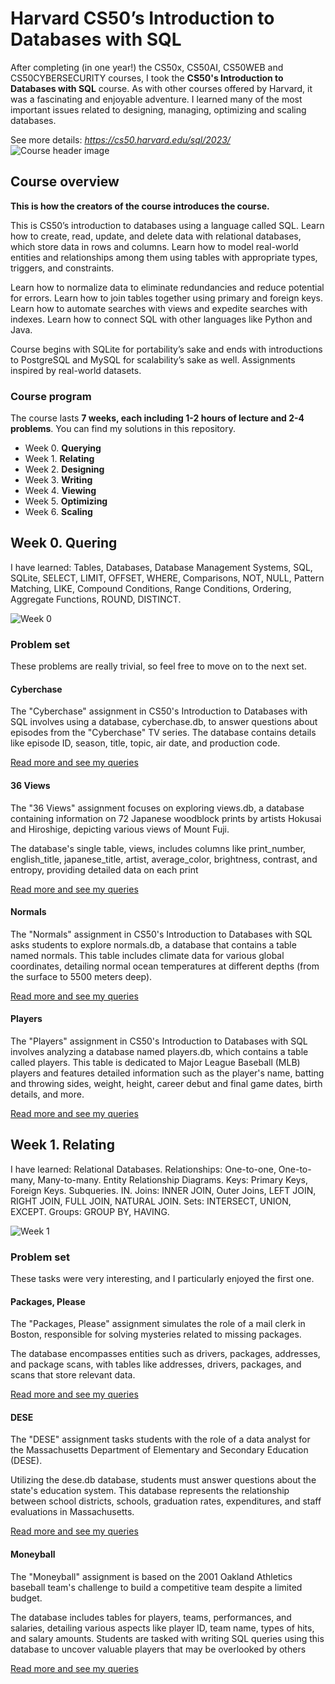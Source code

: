 # Harvard CS50’s Introduction to Databases with SQL
After completing (in one year!) the CS50x, CS50AI, CS50WEB and CS50CYBERSECURITY courses, I took the **CS50's Introduction to Databases with SQL** course. As with other courses offered by Harvard, it was a fascinating and enjoyable adventure. I learned many of the most important issues related to designing, managing, optimizing and scaling databases.

See more details: _https://cs50.harvard.edu/sql/2023/_
![Course header image](https://piotr.detyna.pl/cs50-sql/main.png)
## Course overview

**This is how the creators of the course introduces the course.**

This is CS50’s introduction to databases using a language called SQL. Learn how to create, read, update, and delete data with relational databases, which store data in rows and columns. Learn how to model real-world entities and relationships among them using tables with appropriate types, triggers, and constraints. 

Learn how to normalize data to eliminate redundancies and reduce potential for errors. Learn how to join tables together using primary and foreign keys. Learn how to automate searches with views and expedite searches with indexes. Learn how to connect SQL with other languages like Python and Java. 

Course begins with SQLite for portability’s sake and ends with introductions to PostgreSQL and MySQL for scalability’s sake as well. Assignments inspired by real-world datasets.

### Course program
The course lasts **7 weeks, each including 1-2 hours of lecture and 2-4 problems**. You can find my solutions in this repository.
- Week 0. **Querying**
- Week 1. **Relating**
- Week 2. **Designing**
- Week 3. **Writing**
- Week 4. **Viewing**
- Week 5. **Optimizing**
- Week 6. **Scaling**




## Week 0. Quering
I have learned: Tables, Databases, Database Management Systems, SQL, SQLite, SELECT, LIMIT, OFFSET, WHERE, Comparisons, NOT, NULL, Pattern Matching, LIKE, Compound Conditions, Range Conditions, Ordering, Aggregate Functions, ROUND, DISTINCT.

![Week 0](https://piotr.detyna.pl/cs50-sql/week-0/main.jpg?)
### Problem set
These problems are really trivial, so feel free to move on to the next set.

#### Cyberchase
The "Cyberchase" assignment in CS50's Introduction to Databases with SQL involves using a database, cyberchase.db, to answer questions about episodes from the "Cyberchase" TV series. The database contains details like episode ID, season, title, topic, air date, and production code.

[Read more and see my queries](https://github.com/piotrdetyna/CS50-SQL/blob/master/0_querying/p1_cyberchase.md)

#### 36 Views
The "36 Views" assignment focuses on exploring views.db, a database containing information on 72 Japanese woodblock prints by artists Hokusai and Hiroshige, depicting various views of Mount Fuji. 

The database's single table, views, includes columns like print_number, english_title, japanese_title, artist, average_color, brightness, contrast, and entropy, providing detailed data on each print

[Read more and see my queries](https://github.com/piotrdetyna/CS50-SQL/blob/master/0_querying/p2_views.md)

#### Normals
The "Normals" assignment in CS50's Introduction to Databases with SQL asks students to explore normals.db, a database that contains a table named normals. This table includes climate data for various global coordinates, detailing normal ocean temperatures at different depths (from the surface to 5500 meters deep).

[Read more and see my queries](https://github.com/piotrdetyna/CS50-SQL/blob/master/0_querying/p3_normals.md)

#### Players

The "Players" assignment in CS50's Introduction to Databases with SQL involves analyzing a database named players.db, which contains a table called players. This table is dedicated to Major League Baseball (MLB) players and features detailed information such as the player's name, batting and throwing sides, weight, height, career debut and final game dates, birth details, and more. 

[Read more and see my queries](https://github.com/piotrdetyna/CS50-SQL/blob/master/0_querying/p4_players.md)


## Week 1. Relating
I have learned: Relational Databases. Relationships: One-to-one, One-to-many, Many-to-many. Entity Relationship Diagrams. Keys: Primary Keys, Foreign Keys. Subqueries. IN. Joins: INNER JOIN, Outer Joins, LEFT JOIN, RIGHT JOIN, FULL JOIN, NATURAL JOIN. Sets: INTERSECT, UNION, EXCEPT. Groups: GROUP BY, HAVING.

![Week 1](https://piotr.detyna.pl/cs50-sql/week-1/main.jpg)

### Problem set
These tasks were very interesting, and I particularly enjoyed the first one.

#### Packages, Please
The "Packages, Please" assignment simulates the role of a mail clerk in Boston, responsible for solving mysteries related to missing packages. 

The database encompasses entities such as drivers, packages, addresses, and package scans, with tables like addresses, drivers, packages, and scans that store relevant data. 

[Read more and see my queries](https://github.com/piotrdetyna/CS50-SQL/blob/master/1_relating/p1_packages.md)

#### DESE

The "DESE" assignment tasks students with the role of a data analyst for the Massachusetts Department of Elementary and Secondary Education (DESE). 

Utilizing the dese.db database, students must answer questions about the state's education system. This database represents the relationship between school districts, schools, graduation rates, expenditures, and staff evaluations in Massachusetts.

[Read more and see my queries](https://github.com/piotrdetyna/CS50-SQL/blob/master/1_relating/p2_dese.md)

#### Moneyball

The "Moneyball" assignment is based on the 2001 Oakland Athletics baseball team's challenge to build a competitive team despite a limited budget. 

The database includes tables for players, teams, performances, and salaries, detailing various aspects like player ID, team name, types of hits, and salary amounts. Students are tasked with writing SQL queries using this database to uncover valuable players that may be overlooked by others

[Read more and see my queries](https://github.com/piotrdetyna/CS50-SQL/blob/master/1_relating/p3_moneyball.md)



